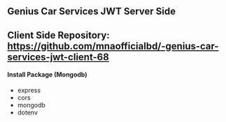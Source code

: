 ## Genius Car Services JWT Server Side 

## Client Side Repository: https://github.com/mnaofficialbd/-genius-car-services-jwt-client-68

#### Install Package (Mongodb)
- express
- cors
- mongodb
- dotenv